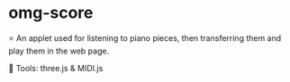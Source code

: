 # omg-score
⭐ An applet used for listening to piano pieces, then transferring them and play them in the web page.

🔪 Tools: three.js & MIDI.js
